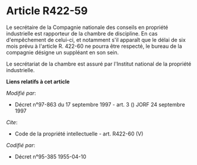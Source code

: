 # Article R422-59

Le secrétaire de la Compagnie nationale des conseils en propriété industrielle est rapporteur de la chambre de discipline. En
cas d'empêchement de celui-ci, et notamment s'il apparaît que le délai de six mois prévu à l'article R. 422-60 ne pourra être
respecté, le bureau de la compagnie désigne un suppléant en son sein. 

Le secrétariat de la chambre est assuré par l'Institut national de la propriété industrielle.

**Liens relatifs à cet article**

_Modifié par_:

  - Décret n°97-863 du 17 septembre 1997 - art. 3 () JORF 24 septembre 1997

_Cite_:

  - Code de la propriété intellectuelle - art. R422-60 (V)

_Codifié par_:

  - Décret n°95-385 1955-04-10
